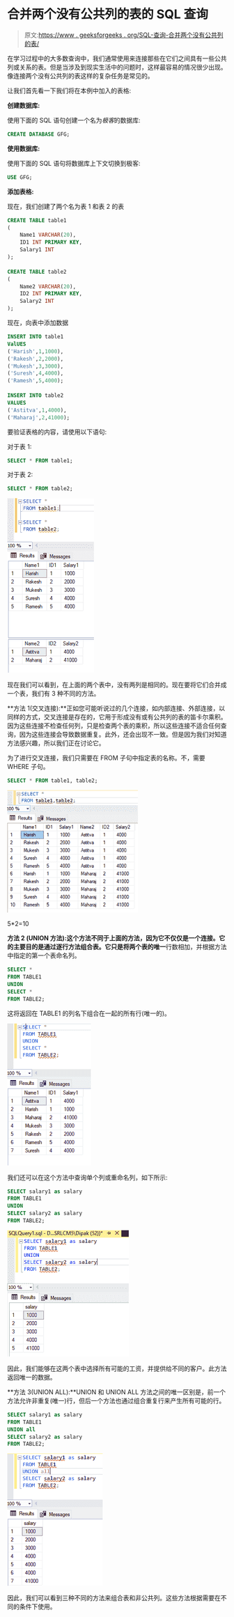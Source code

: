 # 合并两个没有公共列的表的 SQL 查询

> 原文:[https://www . geeksforgeeks . org/SQL-查询-合并两个没有公共列的表/](https://www.geeksforgeeks.org/sql-query-to-combine-two-tables-without-a-common-column/)

在学习过程中的大多数查询中，我们通常使用来连接那些在它们之间具有一些公共列或关系的表。但是当涉及到现实生活中的问题时，这样最容易的情况很少出现。像连接两个没有公共列的表这样的复杂任务是常见的。

让我们首先看一下我们将在本例中加入的表格:

**创建数据库:**

使用下面的 SQL 语句创建一个名为*极客*的数据库:

```sql
CREATE DATABASE GFG;
```

**使用数据库:**

使用下面的 SQL 语句将数据库上下文切换到极客:

```sql
USE GFG;
```

**添加表格:**

现在，我们创建了两个名为表 1 和表 2 的表

```sql
CREATE TABLE table1
(
    Name1 VARCHAR(20),
    ID1 INT PRIMARY KEY,
    Salary1 INT
);

CREATE TABLE table2
(
    Name2 VARCHAR(20),
    ID2 INT PRIMARY KEY,
    Salary2 INT
);
```

现在，向表中添加数据

```sql
INSERT INTO table1
ValUES
('Harish',1,1000),
('Rakesh',2,2000),
('Mukesh',3,3000),
('Suresh',4,4000),
('Ramesh',5,4000);

INSERT INTO table2
VALUES
('Astitva',1,4000),
('Maharaj',2,41000);
```

要验证表格的内容，请使用以下语句:

对于表 1:

```sql
SELECT * FROM table1;
```

对于表 2:

```sql
SELECT * FROM table2;
```

![](img/d8e6fed00ab3995882aa03cd8aff36b8.png)

现在我们可以看到，在上面的两个表中，没有两列是相同的。现在要将它们合并成一个表，我们有 3 种不同的方法。

**方法 1(交叉连接):**正如您可能听说过的几个连接，如内部连接、外部连接，以同样的方式，交叉连接是存在的，它用于形成没有或有公共列的表的笛卡尔乘积。因为这些连接不检查任何列，只是检查两个表的乘积，所以这些连接不适合任何查询，因为这些连接会导致数据重复。此外，还会出现不一致。但是因为我们对知道方法感兴趣，所以我们正在讨论它。

为了进行交叉连接，我们只需要在 FROM 子句中指定表的名称。不，需要 WHERE 子句。

```sql
SELECT * FROM table1, table2;
```

![](img/cfaac98159a9da51c7ea7a7f1180ac14.png)

5*2=10

**方法 2 (UNION 方法):**这个方法不同于上面的方法，因为它不仅仅是一个连接。它的主要目的是通过逐行方法组合表。它只是将两个表的**唯一**行数相加，并根据方法中指定的第一个表命名列。

```sql
SELECT *
FROM TABLE1
UNION
SELECT *
FROM TABLE2;
```

这将返回在 TABLE1 的列名下组合在一起的所有行(唯一的)。

![](img/91122aaea317fcdc55260957d217b12c.png)

我们还可以在这个方法中查询单个列或重命名列，如下所示:

```sql
SELECT salary1 as salary
FROM TABLE1
UNION
SELECT salary2 as salary
FROM TABLE2;
```

![](img/2bf6946f9afb8e2648c16c4b69e200a2.png)

因此，我们能够在这两个表中选择所有可能的工资，并提供给不同的客户。此方法返回唯一的数据。

**方法 3(UNION ALL):**UNION 和 UNION ALL 方法之间的唯一区别是，前一个方法允许非重复(唯一)行，但后一个方法也通过组合重复行来产生所有可能的行。

```sql
SELECT salary1 as salary
FROM TABLE1
UNION all
SELECT salary2 as salary
FROM TABLE2;
```

![](img/c849e53fa7a6d94c8fb40f7d6103c033.png)

因此，我们可以看到三种不同的方法来组合表和非公共列。这些方法根据需要在不同的条件下使用。